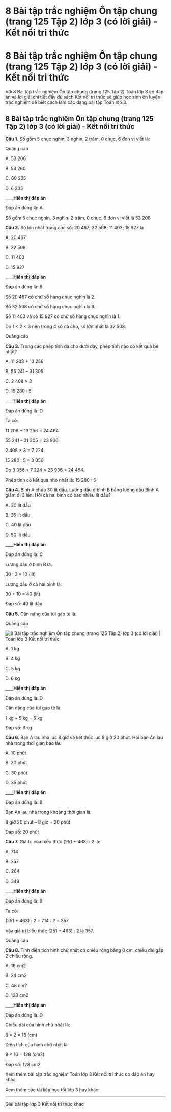 # 8 Bài tập trắc nghiệm Ôn tập chung (trang 125 Tập 2) lớp 3 (có lời giải) - Kết nối tri thức

# 8 Bài tập trắc nghiệm Ôn tập chung (trang 125 Tập 2) lớp 3 (có lời giải) - Kết nối tri thức

Với 8 Bài tập trắc nghiệm Ôn tập chung (trang 125 Tập 2) Toán lớp 3 có đáp án và lời giải chi tiết đầy đủ sách Kết nối tri thức sẽ giúp học sinh ôn luyện trắc nghiệm để biết cách làm các dạng bài tập Toán lớp 3.

## 8 Bài tập trắc nghiệm Ôn tập chung (trang 125 Tập 2) lớp 3 (có lời giải) - Kết nối tri thức

**Câu 1.** Số gồm 5 chục nghìn, 3 nghìn, 2 trăm, 0 chục, 6 đơn vị viết là:

Quảng cáo

A. 53 206

B. 53 260

C. 60 235

D. 6 235

____**Hiển thị đáp án**

Đáp án đúng là: A

Số gồm 5 chục nghìn, 3 nghìn, 2 trăm, 0 chục, 6 đơn vị viết là 53 206

**Câu 2.** Số lớn nhất trong các số: 20 467; 32 508; 11 403; 15 927 là

A. 20 467

B. 32 508

C. 11 403

D. 15 927

____**Hiển thị đáp án**

Đáp án đúng là: B

Số 20 467 có chữ số hàng chục nghìn là 2.

Số 32 508 có chữ số hàng chục nghìn là 3.

Số 11 403 và số 15 927 có chữ số hàng chục nghìn là 1.

Do 1 < 2 < 3 nên trong 4 số đã cho, số lớn nhất là 32 508.

Quảng cáo

**Câu 3.** Trong các phép tính đã cho dưới đây, phép tính nào có kết quả bé nhất?

A. 11 208 + 13 256

B. 55 241 – 31 305

C. 2 408 × 3

D. 15 280 : 5

____**Hiển thị đáp án**

Đáp án đúng là: D

Ta có: 

11 208 + 13 256 = 24 464

55 241 – 31 305 = 23 936

2 408 × 3 = 7 224

15 280 : 5 = 3 056

Do 3 056 < 7 224 < 23 936 < 24 464.

Phép tính có kết quả nhỏ nhất là: 15 280 : 5

**Câu 4.** Bình A chứa 30 lít dầu. Lượng dầu ở bình B bằng lượng dầu Bình A giảm đi 3 lần. Hỏi cả hai bình có bao nhiêu lít dầu?

A. 30 lít dầu

B. 35 lít dầu

C. 40 lít dầu

D. 50 lít dầu

____**Hiển thị đáp án**

Đáp án đúng là: C

Lượng dầu ở bình B là:

30 : 3 = 10 (lít)

Lượng dầu ở cả hai bình là:

30 + 10 = 40 (lít)

Đáp số: 40 lít dầu

**Câu 5.** Cân nặng của túi gạo tẻ là:

Quảng cáo

![8 Bài tập trắc nghiệm Ôn tập chung \(trang 125 Tập 2\) lớp 3 \(có lời giải\) | Toán lớp 3 Kết nối tri thức](https://vietjack.com/toan-3-kn/images/trac-nghiem-bai-81-on-tap-chung.PNG)

A. 1 kg

B. 4 kg

C. 5 kg

D. 6 kg

____**Hiển thị đáp án**

Đáp án đúng là: D

Cân nặng của túi gạo tẻ là:

1 kg + 5 kg = 6 kg

Đáp số: 6 kg

**Câu 6.** Bạn A lau nhà lúc 8 giờ và kết thúc lúc 8 giờ 20 phút. Hỏi bạn An lau nhà trong thời gian bao lâu

A. 10 phút

B. 20 phút

C. 30 phút

D. 35 phút

____**Hiển thị đáp án**

Đáp án đúng là: B

Bạn An lau nhà trong khoảng thời gian là:

8 giờ 20 phút – 8 giờ = 20 phút

Đáp số: 20 phút

**Câu 7.** Giá trị của biểu thức (251 + 463) : 2 là:

A. 714

B. 357

C. 264

D. 348

____**Hiển thị đáp án**

Đáp án đúng là: B

Ta có: 

(251 + 463) : 2 = 714 : 2 = 357

Vậy giá trị biểu thức (251 + 463) : 2 là 357.

Quảng cáo

**Câu 8.** Tính diện tích hình chữ nhật có chiều rộng bằng 8 cm, chiều dài gấp 2 chiều rộng.

A. 16 cm2

B. 24 cm2

C. 48 cm2

D. 128 cm2

____**Hiển thị đáp án**

Đáp án đúng là: D

Chiều dài của hình chữ nhật là:

8 × 2 = 16 (cm)

Diện tích của hình chữ nhật là:

8 × 16 = 128 (cm2)

Đáp số: 128 cm2

Xem thêm bài tập trắc nghiệm Toán lớp 3 Kết nối tri thức có đáp án hay khác:

Xem thêm các tài liệu học tốt lớp 3 hay khác:

* * *

Giải bài tập lớp 3 Kết nối tri thức khác
